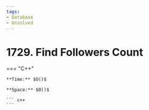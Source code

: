 ```yaml
---
tags:
- Database
- Unsolved
---
```



# 1729. Find Followers Count

=== "C++"

    **Time:** $O()$

    **Space:** $O()$

    ``` c++
    ```